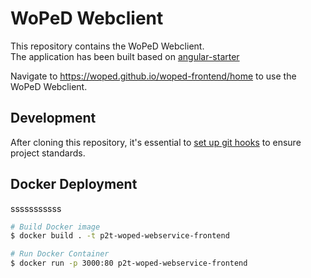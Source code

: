 # WoPeD Webclient

This repository contains the WoPeD Webclient. <br>
The application has been built based on [angular-starter](https://github.com/wlucha/angular-starter)

Navigate to <https://woped.github.io/woped-frontend/home> to use the WoPeD Webclient.

## Development

After cloning this repository, it's essential to [set up git hooks](https://github.com/woped/woped-git-hooks/blob/main/README.md#activating-git-hooks-after-cloning-a-repository) to ensure project standards.

## Docker Deployment
sssssssssss

```bash
# Build Docker image
$ docker build . -t p2t-woped-webservice-frontend

# Run Docker Container
$ docker run -p 3000:80 p2t-woped-webservice-frontend
```
